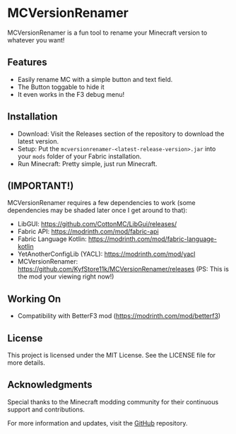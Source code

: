 ﻿# MCVersionRenamer
MCVersionRenamer is a fun tool to rename your Minecraft version to whatever you want!

## Features
- Easily rename MC with a simple button and text field.
- The Button toggable to hide it
- It even works in the F3 debug menu!
## Installation
- Download: Visit the Releases section of the repository to download the latest version.
- Setup: Put the `mcversionrenamer-<latest-release-version>.jar` into your `mods` folder of your Fabric installation.
- Run Minecraft: Pretty simple, just run Minecraft.

## (IMPORTANT!)
MCVersionRenamer requires a few dependencies to work (some dependencies may be shaded later once I get around to that):
- LibGUI: https://github.com/CottonMC/LibGui/releases/
- Fabric API: https://modrinth.com/mod/fabric-api
- Fabric Language Kotlin: https://modrinth.com/mod/fabric-language-kotlin
- YetAnotherConfigLib (YACL): https://modrinth.com/mod/yacl
- MCVersionRenamer: https://github.com/KyfStore11k/MCVersionRenamer/releases (PS: This is the mod your viewing right now!)

## Working On
- Compatibility with BetterF3 mod (https://modrinth.com/mod/betterf3)

## License
This project is licensed under the MIT License. See the LICENSE file for more details.

## Acknowledgments
Special thanks to the Minecraft modding community for their continuous support and contributions.

For more information and updates, visit the [GitHub](https://github.com/KyfStore11k/MCVersionRenamer) repository.
